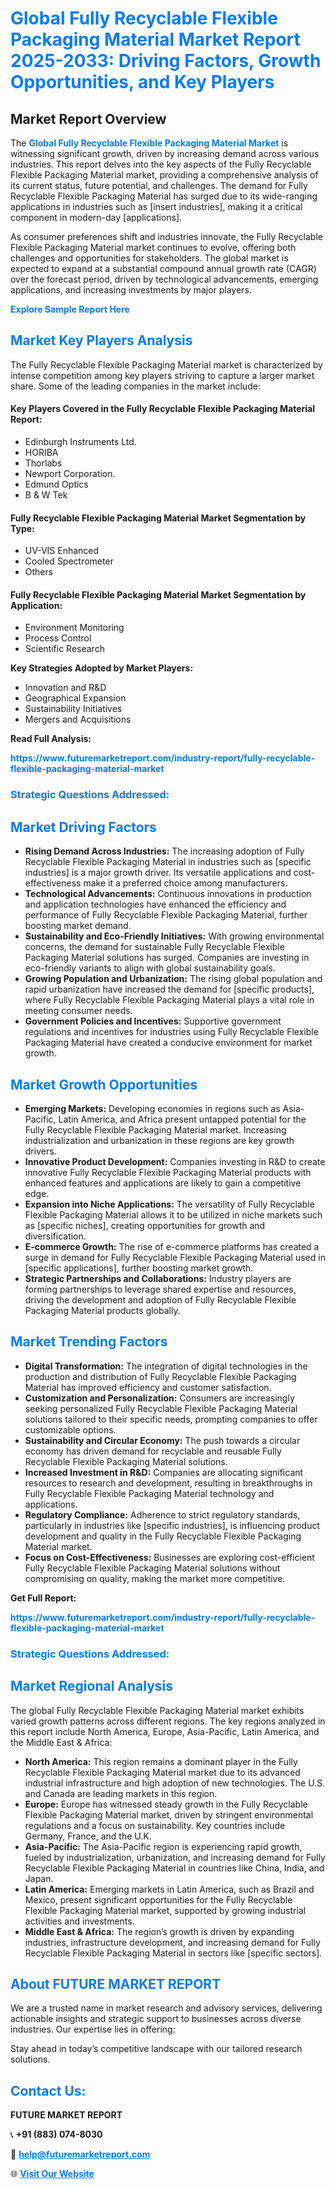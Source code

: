 <h1 style="color: #007BFF;">Global Fully Recyclable Flexible Packaging Material Market Report 2025-2033: Driving Factors, Growth Opportunities, and Key Players</h1>

<section id="overview">
<h2>Market Report Overview</h2>
<p>The <a href="https://www.futuremarketreport.com/industry-report/fully-recyclable-flexible-packaging-material-market" style="color: #007BFF; text-decoration: none;"><strong>Global Fully Recyclable Flexible Packaging Material Market</strong></a> is witnessing significant growth, driven by increasing demand across various industries. This report delves into the key aspects of the Fully Recyclable Flexible Packaging Material market, providing a comprehensive analysis of its current status, future potential, and challenges. The demand for Fully Recyclable Flexible Packaging Material has surged due to its wide-ranging applications in industries such as [insert industries], making it a critical component in modern-day [applications].</p>
<p>As consumer preferences shift and industries innovate, the Fully Recyclable Flexible Packaging Material market continues to evolve, offering both challenges and opportunities for stakeholders. The global market is expected to expand at a substantial compound annual growth rate (CAGR) over the forecast period, driven by technological advancements, emerging applications, and increasing investments by major players.</p>
</section>

<section id="overview">
<p><a href="https://www.futuremarketreport.com/request-sample/reportId=34943" style="color: #007BFF; text-decoration: none;"><strong>Explore Sample Report Here</strong></a></p>
</section>

<section id="key-players">
<h2 style="color: #007BFF;">Market Key Players Analysis</h2>
<p>The Fully Recyclable Flexible Packaging Material market is characterized by intense competition among key players striving to capture a larger market share. Some of the leading companies in the market include:</p>
<h4>Key Players Covered in the Fully Recyclable Flexible Packaging Material Report:</h4>
<ul><li>Edinburgh Instruments Ltd.</li><li>HORIBA</li><li>Thorlabs</li><li>Newport Corporation.</li><li>Edmund Optics</li><li>B &amp; W Tek</li></ul>
<h4>Fully Recyclable Flexible Packaging Material Market Segmentation by Type:</h4>
<ul><li>UV-VIS Enhanced</li><li>Cooled Spectrometer</li><li>Others</li></ul>

<h4>Fully Recyclable Flexible Packaging Material Market Segmentation by Application:</h4>
<ul><li>Environment Monitoring</li><li>Process Control</li><li>Scientific Research</li></ul>
<p><strong>Key Strategies Adopted by Market Players:</strong></p>
<ul>
<li>Innovation and R&D</li>
<li>Geographical Expansion</li>
<li>Sustainability Initiatives</li>
<li>Mergers and Acquisitions</li>
</ul>
</section>

<section>
<p><strong>Read Full Analysis: </strong></p><a href="https://www.futuremarketreport.com/industry-report/fully-recyclable-flexible-packaging-material-market" style="color: #007BFF; text-decoration: none;"><strong>https://www.futuremarketreport.com/industry-report/fully-recyclable-flexible-packaging-material-market</strong></a>
<h3 style="color: #007BFF;">Strategic Questions Addressed:</h3>
</section>

<section id="driving-factors">
<h2 style="color: #007BFF;">Market Driving Factors</h2>
<ul>
<li><strong>Rising Demand Across Industries:</strong> The increasing adoption of Fully Recyclable Flexible Packaging Material in industries such as [specific industries] is a major growth driver. Its versatile applications and cost-effectiveness make it a preferred choice among manufacturers.</li>
<li><strong>Technological Advancements:</strong> Continuous innovations in production and application technologies have enhanced the efficiency and performance of Fully Recyclable Flexible Packaging Material, further boosting market demand.</li>
<li><strong>Sustainability and Eco-Friendly Initiatives:</strong> With growing environmental concerns, the demand for sustainable Fully Recyclable Flexible Packaging Material solutions has surged. Companies are investing in eco-friendly variants to align with global sustainability goals.</li>
<li><strong>Growing Population and Urbanization:</strong> The rising global population and rapid urbanization have increased the demand for [specific products], where Fully Recyclable Flexible Packaging Material plays a vital role in meeting consumer needs.</li>
<li><strong>Government Policies and Incentives:</strong> Supportive government regulations and incentives for industries using Fully Recyclable Flexible Packaging Material have created a conducive environment for market growth.</li>
</ul>
</section>

<section id="growth-opportunities">
<h2 style="color: #007BFF;">Market Growth Opportunities</h2>
<ul>
<li><strong>Emerging Markets:</strong> Developing economies in regions such as Asia-Pacific, Latin America, and Africa present untapped potential for the Fully Recyclable Flexible Packaging Material market. Increasing industrialization and urbanization in these regions are key growth drivers.</li>
<li><strong>Innovative Product Development:</strong> Companies investing in R&D to create innovative Fully Recyclable Flexible Packaging Material products with enhanced features and applications are likely to gain a competitive edge.</li>
<li><strong>Expansion into Niche Applications:</strong> The versatility of Fully Recyclable Flexible Packaging Material allows it to be utilized in niche markets such as [specific niches], creating opportunities for growth and diversification.</li>
<li><strong>E-commerce Growth:</strong> The rise of e-commerce platforms has created a surge in demand for Fully Recyclable Flexible Packaging Material used in [specific applications], further boosting market growth.</li>
<li><strong>Strategic Partnerships and Collaborations:</strong> Industry players are forming partnerships to leverage shared expertise and resources, driving the development and adoption of Fully Recyclable Flexible Packaging Material products globally.</li>
</ul>
</section>

<section id="trending-factors">
<h2 style="color: #007BFF;">Market Trending Factors</h2>
<ul>
<li><strong>Digital Transformation:</strong> The integration of digital technologies in the production and distribution of Fully Recyclable Flexible Packaging Material has improved efficiency and customer satisfaction.</li>
<li><strong>Customization and Personalization:</strong> Consumers are increasingly seeking personalized Fully Recyclable Flexible Packaging Material solutions tailored to their specific needs, prompting companies to offer customizable options.</li>
<li><strong>Sustainability and Circular Economy:</strong> The push towards a circular economy has driven demand for recyclable and reusable Fully Recyclable Flexible Packaging Material solutions.</li>
<li><strong>Increased Investment in R&D:</strong> Companies are allocating significant resources to research and development, resulting in breakthroughs in Fully Recyclable Flexible Packaging Material technology and applications.</li>
<li><strong>Regulatory Compliance:</strong> Adherence to strict regulatory standards, particularly in industries like [specific industries], is influencing product development and quality in the Fully Recyclable Flexible Packaging Material market.</li>
<li><strong>Focus on Cost-Effectiveness:</strong> Businesses are exploring cost-efficient Fully Recyclable Flexible Packaging Material solutions without compromising on quality, making the market more competitive.</li>
</ul>
</section>

<section>
<p><strong>Get Full Report: </strong></p><a href="https://www.futuremarketreport.com/industry-report/fully-recyclable-flexible-packaging-material-market" style="color: #007BFF; text-decoration: none;"><strong>https://www.futuremarketreport.com/industry-report/fully-recyclable-flexible-packaging-material-market</strong></a>
<h3 style="color: #007BFF;">Strategic Questions Addressed:</h3>
</section>


<section id="regional-analysis">
<h2 style="color: #007BFF;">Market Regional Analysis</h2>
<p>The global Fully Recyclable Flexible Packaging Material market exhibits varied growth patterns across different regions. The key regions analyzed in this report include North America, Europe, Asia-Pacific, Latin America, and the Middle East & Africa:</p>
<ul>
<li><strong>North America:</strong> This region remains a dominant player in the Fully Recyclable Flexible Packaging Material market due to its advanced industrial infrastructure and high adoption of new technologies. The U.S. and Canada are leading markets in this region.</li>
<li><strong>Europe:</strong> Europe has witnessed steady growth in the Fully Recyclable Flexible Packaging Material market, driven by stringent environmental regulations and a focus on sustainability. Key countries include Germany, France, and the U.K.</li>
<li><strong>Asia-Pacific:</strong> The Asia-Pacific region is experiencing rapid growth, fueled by industrialization, urbanization, and increasing demand for Fully Recyclable Flexible Packaging Material in countries like China, India, and Japan.</li>
<li><strong>Latin America:</strong> Emerging markets in Latin America, such as Brazil and Mexico, present significant opportunities for the Fully Recyclable Flexible Packaging Material market, supported by growing industrial activities and investments.</li>
<li><strong>Middle East & Africa:</strong> The region’s growth is driven by expanding industries, infrastructure development, and increasing demand for Fully Recyclable Flexible Packaging Material in sectors like [specific sectors].</li>
</ul>
</section>

<footer>
<h2 style="color: #007BFF;">About FUTURE MARKET REPORT</h2>
<p>We are a trusted name in market research and advisory services, delivering actionable insights and strategic support to businesses across diverse industries. Our expertise lies in offering:</p>

<p>Stay ahead in today’s competitive landscape with our tailored research solutions.</p>

<h2 style="color: #007BFF;">Contact Us:</h2>
<p><strong>FUTURE MARKET REPORT</strong></p>
<p>📞 <strong>+91 (883) 074-8030</strong></p>
<p>📧 <strong><a href="mailto:help@futuremarketreport.com" style="color: #007BFF;">help@futuremarketreport.com</a></strong></p>
<p>🌐 <strong><a href="https://www.futuremarketreport.com/" style="color: #007BFF;">Visit Our Website</a></strong></p>
</footer>